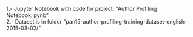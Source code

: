 1.- Jupyter Notebook with code for project: "Author Profiling Notebook.ipynb" <br />
2.- Dataset is in folder "pan15-author-profiling-training-dataset-english-2015-03-02/"
